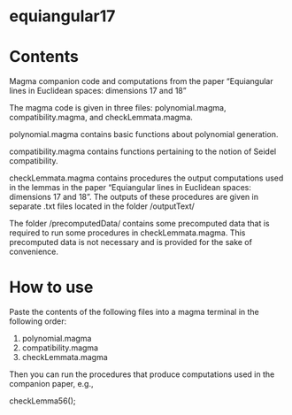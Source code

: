 # equiangular17

# Contents 

Magma companion code and computations from the paper “Equiangular lines in Euclidean spaces: dimensions 17 and 18”

The magma code is given in three files: polynomial.magma, compatibility.magma, and checkLemmata.magma.

polynomial.magma contains basic functions about polynomial generation.

compatibility.magma contains functions pertaining to the notion of Seidel compatibility.

checkLemmata.magma contains procedures the output computations used in the lemmas in the paper “Equiangular lines in Euclidean spaces: dimensions 17 and 18”. The outputs of these procedures are given in separate .txt files located in the folder /outputText/

The folder /precomputedData/ contains some precomputed data that is required to run some procedures in checkLemmata.magma.  This precomputed data is not necessary and is provided for the sake of convenience.

# How to use

Paste the contents of the following files into a magma terminal in the following order:

1. polynomial.magma
2. compatibility.magma
3. checkLemmata.magma

Then you can run the procedures that produce computations used in the companion paper, e.g., 

checkLemma56();
